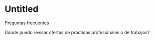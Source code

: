 # Untitled

Preguntas frecuentes

Dónde puedo revisar ofertas de prácticas profesionales o de trabajos?



